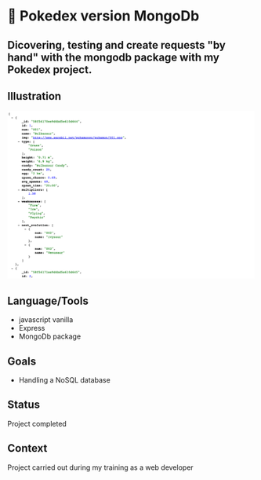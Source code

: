# :seedling: Pokedex version MongoDb 

## Dicovering, testing and create requests "by hand" with the mongodb package with my Pokedex project.

## Illustration
![Exemple](images/screenshot.png)

## Language/Tools
- javascript vanilla
- Express
- MongoDb package

## Goals 
- Handling a NoSQL database

## Status
Project completed

## Context
Project carried out during my training as a web developer